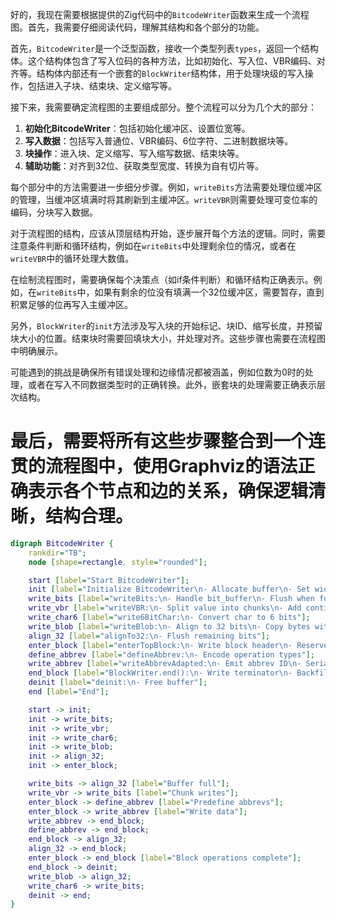 好的，我现在需要根据提供的Zig代码中的`BitcodeWriter`函数来生成一个流程图。首先，我需要仔细阅读代码，理解其结构和各个部分的功能。

首先，`BitcodeWriter`是一个泛型函数，接收一个类型列表`types`，返回一个结构体。这个结构体包含了写入位码的各种方法，比如初始化、写入位、VBR编码、对齐等。结构体内部还有一个嵌套的`BlockWriter`结构体，用于处理块级的写入操作，包括进入子块、结束块、定义缩写等。

接下来，我需要确定流程图的主要组成部分。整个流程可以分为几个大的部分：

1. **初始化BitcodeWriter**：包括初始化缓冲区、设置位宽等。
2. **写入数据**：包括写入普通位、VBR编码、6位字符、二进制数据块等。
3. **块操作**：进入块、定义缩写、写入缩写数据、结束块等。
4. **辅助功能**：对齐到32位、获取类型宽度、转换为自有切片等。

每个部分中的方法需要进一步细分步骤。例如，`writeBits`方法需要处理位缓冲区的管理，当缓冲区填满时将其刷新到主缓冲区。`writeVBR`则需要处理可变位率的编码，分块写入数据。

对于流程图的结构，应该从顶层结构开始，逐步展开每个方法的逻辑。同时，需要注意条件判断和循环结构，例如在`writeBits`中处理剩余位的情况，或者在`writeVBR`中的循环处理大数值。

在绘制流程图时，需要确保每个决策点（如if条件判断）和循环结构正确表示。例如，在`writeBits`中，如果有剩余的位没有填满一个32位缓冲区，需要暂存，直到积累足够的位再写入主缓冲区。

另外，`BlockWriter`的`init`方法涉及写入块的开始标记、块ID、缩写长度，并预留块大小的位置。结束块时需要回填块大小，并处理对齐。这些步骤也需要在流程图中明确展示。

可能遇到的挑战是确保所有错误处理和边缘情况都被涵盖，例如位数为0时的处理，或者在写入不同数据类型时的正确转换。此外，嵌套块的处理需要正确表示层次结构。

最后，需要将所有这些步骤整合到一个连贯的流程图中，使用Graphviz的语法正确表示各个节点和边的关系，确保逻辑清晰，结构合理。
================================================
```dot
digraph BitcodeWriter {
    rankdir="TB";
    node [shape=rectangle, style="rounded"];

    start [label="Start BitcodeWriter"];
    init [label="Initialize BitcodeWriter\n- Allocate buffer\n- Set widths"];
    write_bits [label="writeBits:\n- Handle bit_buffer\n- Flush when full"];
    write_vbr [label="writeVBR:\n- Split value into chunks\n- Add continue bits"];
    write_char6 [label="write6BitChar:\n- Convert char to 6 bits"];
    write_blob [label="writeBlob:\n- Align to 32 bits\n- Copy bytes with padding"];
    align_32 [label="alignTo32:\n- Flush remaining bits"];
    enter_block [label="enterTopBlock:\n- Write block header\n- Reserve size slot"];
    define_abbrev [label="defineAbbrev:\n- Encode operation types"];
    write_abbrev [label="writeAbbrevAdapted:\n- Emit abbrev ID\n- Serialize fields"];
    end_block [label="BlockWriter.end():\n- Write terminator\n- Backfill block size"];
    deinit [label="deinit:\n- Free buffer"];
    end [label="End"];

    start -> init;
    init -> write_bits;
    init -> write_vbr;
    init -> write_char6;
    init -> write_blob;
    init -> align_32;
    init -> enter_block;

    write_bits -> align_32 [label="Buffer full"];
    write_vbr -> write_bits [label="Chunk writes"];
    enter_block -> define_abbrev [label="Predefine abbrevs"];
    enter_block -> write_abbrev [label="Write data"];
    write_abbrev -> end_block;
    define_abbrev -> end_block;
    end_block -> align_32;
    align_32 -> end_block;
    enter_block -> end_block [label="Block operations complete"];
    end_block -> deinit;
    write_blob -> align_32;
    write_char6 -> write_bits;
    deinit -> end;
}
```